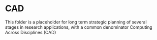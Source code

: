 # CAD
This folder is a placeholder for long term strategic planning of several stages in research applications, with a common denominator Computing Across Disciplines (CAD)
